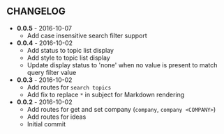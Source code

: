 CHANGELOG
---------
- **0.0.5** - 2016-10-07
  - Add case insensitive search filter support
- **0.0.4** - 2016-10-02
  - Add status to topic list display
  - Add style to topic list display
  - Update display status to 'none' when no value is present to match query filter value
- **0.0.3** - 2016-10-02
  - Add routes for `search topics`
  - Add fix to replace `*` in subject for Markdown rendering
- **0.0.2** - 2016-10-02
  - Add routes for get and set company (`company`, `company <COMPANY>`)
  - Add routes for ideas
  - Initial commit
